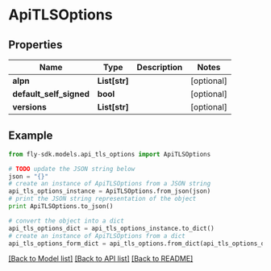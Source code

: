 # ApiTLSOptions


## Properties
Name | Type | Description | Notes
------------ | ------------- | ------------- | -------------
**alpn** | **List[str]** |  | [optional] 
**default_self_signed** | **bool** |  | [optional] 
**versions** | **List[str]** |  | [optional] 

## Example

```python
from fly-sdk.models.api_tls_options import ApiTLSOptions

# TODO update the JSON string below
json = "{}"
# create an instance of ApiTLSOptions from a JSON string
api_tls_options_instance = ApiTLSOptions.from_json(json)
# print the JSON string representation of the object
print ApiTLSOptions.to_json()

# convert the object into a dict
api_tls_options_dict = api_tls_options_instance.to_dict()
# create an instance of ApiTLSOptions from a dict
api_tls_options_form_dict = api_tls_options.from_dict(api_tls_options_dict)
```
[[Back to Model list]](../README.md#documentation-for-models) [[Back to API list]](../README.md#documentation-for-api-endpoints) [[Back to README]](../README.md)


